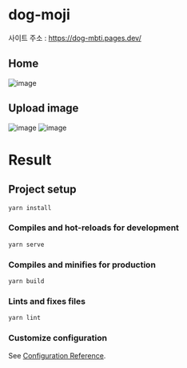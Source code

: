 # dog-moji

사이트 주소 : https://dog-mbti.pages.dev/

## Home
![image](https://github.com/jambonyang1/dog-moji/assets/63628692/129d5b86-7aee-4c4c-b920-6b6a805faf2c)

## Upload image
![image](https://github.com/jambonyang1/dog-moji/assets/63628692/f50d7dd0-1d35-4170-aaed-c9e530d6a30e)
![image](https://github.com/jambonyang1/dog-moji/assets/63628692/dbb927b2-79dc-439e-820e-b3b7fb323223)

# Result


## Project setup
```
yarn install
```

### Compiles and hot-reloads for development
```
yarn serve
```

### Compiles and minifies for production
```
yarn build
```

### Lints and fixes files
```
yarn lint
```

### Customize configuration
See [Configuration Reference](https://cli.vuejs.org/config/).
